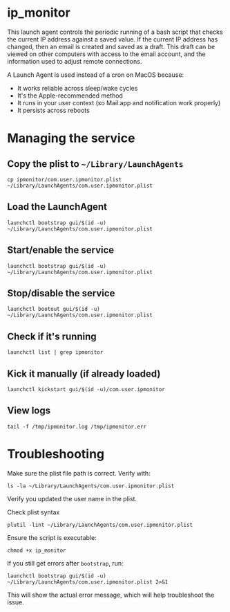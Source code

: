 # ip_monitor
This launch agent controls the periodic running of a bash script that checks
the current IP address against a saved value. If the current IP address has
changed, then an email is created and saved as a draft. This draft can be
viewed on other computers with access to the email account, and the information
used to adjust remote connections.

A Launch Agent is used instead of a cron on MacOS because:
- It works reliable across sleep/wake cycles
- It's the Apple-recommended method
- It runs in your user context (so Mail.app and notification work properly)
- It persists across reboots

# Managing the service

## Copy the plist to `~/Library/LaunchAgents`

    cp ipmonitor/com.user.ipmonitor.plist ~/Library/LaunchAgents/com.user.ipmonitor.plist

## Load the LaunchAgent

    launchctl bootstrap gui/$(id -u) ~/Library/LaunchAgents/com.user.ipmonitor.plist

## Start/enable the service
    launchctl bootstrap gui/$(id -u) ~/Library/LaunchAgents/com.user.ipmonitor.plist

## Stop/disable the service
    launchctl bootout gui/$(id -u) ~/Library/LaunchAgents/com.user.ipmonitor.plist

## Check if it's running
    launchctl list | grep ipmonitor

## Kick it manually (if already loaded)
    launchctl kickstart gui/$(id -u)/com.user.ipmonitor

## View logs

    tail -f /tmp/ipmonitor.log /tmp/ipmonitor.err

# Troubleshooting
Make sure the plist file path is correct. Verify with:

    ls -la ~/Library/LaunchAgents/com.user.ipmonitor.plist

Verify you updated the user name in the plist.

Check plist syntax

    plutil -lint ~/Library/LaunchAgents/com.user.ipmonitor.plist

Ensure the script is executable:

    chmod +x ip_monitor

If you still get errors after `bootstrap`, run:

    launchctl bootstrap gui/$(id -u) ~/Library/LaunchAgents/com.user.ipmonitor.plist 2>&1

This will show the actual error message, which will help troubleshoot the
issue.


